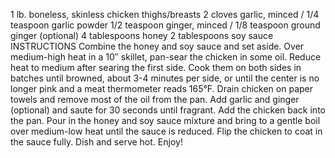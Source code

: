 1 lb. boneless, skinless chicken thighs/breasts
2 cloves garlic, minced / 1/4 teaspoon garlic powder
1/2 teaspoon ginger, minced / 1/8 teaspoon ground ginger (optional)
4 tablespoons honey
2 tablespoons soy sauce
INSTRUCTIONS
Combine the honey and soy sauce and set aside.
Over medium-high heat in a 10″ skillet, pan-sear the chicken in some oil. Reduce heat to medium after searing the first side.
Cook them on both sides in batches until browned, about 3-4 minutes per side, or until the center is no longer pink and a meat thermometer reads 165°F. Drain chicken on paper towels and remove most of the oil from the pan.
Add garlic and ginger (optional) and saute for 30 seconds until fragrant. Add the chicken back into the pan.
Pour in the honey and soy sauce mixture and bring to a gentle boil over medium-low heat until the sauce is reduced. Flip the chicken to coat in the sauce fully.
Dish and serve hot.
Enjoy!
